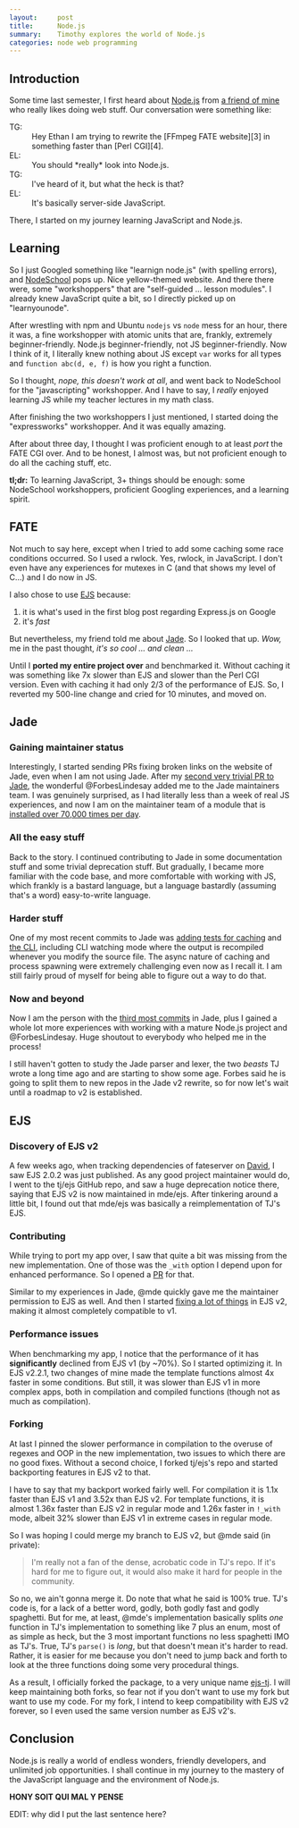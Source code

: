 ```yaml
---
layout:     post
title:      Node.js
summary:    Timothy explores the world of Node.js
categories: node web programming
---
```


## Introduction

Some time last semester, I first heard about [Node.js][1] from
[a friend of mine][2] who really likes doing web stuff. Our conversation were
something like:

<dl>
<dt>TG:</dt>
<dd>Hey Ethan I am trying to rewrite the [FFmpeg FATE website][3]
in something faster than [Perl CGI][4].</dd>
<dt>EL:</dt>
<dd>You should *really* look into Node.js.</dd>
<dt>TG:</dt>
<dd>I've heard of it, but what the heck is that?</dd>
<dt>EL:</dt>
<dd>It's basically server-side JavaScript.</dd>
</dl>

There, I started on my journey learning JavaScript and Node.js.

[1]: https://nodejs.org/
[2]: http://ethanl.ee/
[3]: http://fate.ffmpeg.org/
[4]: https://github.com/ffmpeg/fateserver

## Learning

So I just Googled something like "learnign node.js" (with spelling errors),
and [NodeSchool][5] pops up. Nice yellow-themed website. And there there were,
some "workshoppers" that are "self-guided ... lesson modules". I already knew
JavaScript quite a bit, so I directly picked up on "learnyounode".

After wrestling with npm and Ubuntu `nodejs` vs `node` mess for an hour, there
it was, a fine workshopper with atomic units that are, frankly, extremely
beginner-friendly. Node.js beginner-friendly, not JS beginner-friendly. Now I
think of it, I literally knew nothing about JS except `var` works for all
types and `function abc(d, e, f)` is how you right a function.

So I thought, *nope, this doesn't work at all*, and went back to NodeSchool
for the "javascripting" workshopper. And I have to say, I *really* enjoyed
learning JS while my teacher lectures in my math class.

After finishing the two workshoppers I just mentioned, I started doing the
"expressworks" workshopper. And it was equally amazing.

After about three day, I thought I was proficient enough to at least *port*
the FATE CGI over. And to be honest, I almost was, but not proficient enough
to do all the caching stuff, etc.

**tl;dr:** To learning JavaScript, 3+ things should be enough: some NodeSchool
workshoppers, proficient Googling experiences, and a learning spirit.

[5]: http://nodeschool.io/index.html

## FATE

Not much to say here, except when I tried to add some caching some race
conditions occurred. So I used a rwlock. Yes, rwlock, in JavaScript. I don't
even have any experiences for mutexes in C (and that shows my level of C...)
and I do now in JS.

I also chose to use [EJS][6] because:

1. it is what's used in the first blog post regarding Express.js on Google
2. it's *fast*

But nevertheless, my friend told me about [Jade][7]. So I looked that up.
*Wow,* me in the past thought, *it's so cool ... and clean ...*

Until I **ported my entire project over** and benchmarked it. Without caching
it was something like 7x slower than EJS and slower than the Perl CGI version.
Even with caching it had only 2/3 of the performance of EJS. So, I reverted
my 500-line change and cried for 10 minutes, and moved on.

[6]: https://github.com/tj/ejs
[7]: http://jade-lang.com/

## Jade

### Gaining maintainer status
Interestingly, I started sending PRs fixing broken links on the website of
Jade, even when I am not using Jade. After my
[second very trivial PR to Jade][8], the wonderful @ForbesLindesay added me
to the Jade maintainers team. I was genuinely surprised, as I had literally
less than a week of real JS experiences, and now I am on the maintainer team
of a module that is [installed over 70,000 times per day][9].

[8]: https://github.com/jadejs/jade/pull/1709#issuecomment-61475378
[9]: https://www.npmjs.com/package/jade

### All the easy stuff

Back to the story. I continued contributing to Jade in some documentation
stuff and some trivial deprecation stuff. But gradually, I became more
familiar with the code base, and more comfortable with working with JS, which
frankly is a bastard language, but a language bastardly (assuming that's a
word) easy-to-write language.

### Harder stuff

One of my most recent commits to Jade was [adding tests for caching][10] and
[the CLI][11], including CLI watching mode where the output is recompiled
whenever you modify the source file. The async nature of caching and process
spawning were extremely challenging even now as I recall it. I am still fairly
proud of myself for being able to figure out a way to do that.

[10]: https://github.com/jadejs/jade/pull/1808
[11]: https://github.com/jadejs/jade/pull/1805

### Now and beyond

Now I am the person with the [third most commits][12] in Jade, plus I gained a
whole lot more experiences with working with a mature Node.js project and
@ForbesLindesay. Huge shoutout to everybody who helped me in the process!

I still haven't gotten to study the Jade parser and lexer, the two *beasts* TJ
wrote a long time ago and are starting to show some age. Forbes said he is
going to split them to new repos in the Jade v2 rewrite, so for now let's wait
until a roadmap to v2 is established.

[12]: https://github.com/jadejs/jade/graphs/contributors

## EJS

### Discovery of EJS v2

A few weeks ago, when tracking dependencies of fateserver on [David][13], I
saw EJS 2.0.2 was just published. As any good project maintainer would do, I
went to the tj/ejs GitHub repo, and saw a huge deprecation notice there,
saying that EJS v2 is now maintained in mde/ejs. After tinkering around a
little bit, I found out that mde/ejs was basically a reimplementation of TJ's
EJS.

[13]: https://david-dm.org/TimothyGu/fateserver-node

### Contributing

While trying to port my app over, I saw that quite a bit was missing from the
new implementation. One of those was the `_with` option I depend upon for
enhanced performance. So I opened a [PR][14] for that.

Similar to my experiences in Jade, @mde quickly gave me the maintainer
permission to EJS as well. And then I started [fixing a lot of things][15] in
EJS v2, making it almost completely compatible to v1.

[14]: https://github.com/mde/ejs/pull/6
[15]: https://github.com/mde/ejs/commits/master?author=TimothyGu

### Performance issues

When benchmarking my app, I notice that the performance of it has
**significantly** declined from EJS v1 (by ~70%). So I started optimizing it.
In EJS v2.2.1, two changes of mine made the template functions almost 4x
faster in some conditions. But still, it was slower than EJS v1 in more
complex apps, both in compilation and compiled functions (though not as much
as compilation).

### Forking

At last I pinned the slower performance in compilation to the overuse of
regexes and OOP in the new implementation, two issues to which there are no
good fixes. Without a second choice, I forked tj/ejs's repo and started
backporting features in EJS v2 to that.

I have to say that my backport worked fairly well. For compilation it is 1.1x
faster than EJS v1 and 3.52x than EJS v2. For template functions, it is almost
1.36x faster than EJS v2 in regular mode and 1.26x faster in `!_with` mode,
albeit 32% slower than EJS v1 in extreme cases in regular mode.

So I was hoping I could merge my branch to EJS v2, but @mde said (in private):

> I'm really not a fan of the dense, acrobatic code in TJ's repo. If it's
> hard for me to figure out, it would also make it hard for people in the
> community.

So no, we ain't gonna merge it. Do note that what he said is 100% true. TJ's
code is, for a lack of a better word, godly, both godly fast and godly
spaghetti. But for me, at least, @mde's implementation basically splits *one*
function in TJ's implementation to something like 7 plus an enum, most of as
simple as heck, but the 3 most important functions no less spaghetti IMO as
TJ's. True, TJ's `parse()` is *long*, but that doesn't mean it's harder to
read. Rather, it is easier for me because you don't need to jump back and
forth to look at the three functions doing some very procedural things.

As a result, I officially forked the package, to a very unique name
[ejs-tj][16]. I will keep maintaining both forks, so fear not if you don't
want to use my fork but want to use my code. For my fork, I intend to keep
compatibility with EJS v2 forever, so I even used the same version number as
EJS v2's.

[16]: https://www.npmjs.com/package/ejs-tj

## Conclusion

Node.js is really a world of endless wonders, friendly developers, and
unlimited job opportunities. I shall continue in my journey to the mastery of
the JavaScript language and the environment of Node.js.

**HONY SOIT QUI MAL Y PENSE**

EDIT: why did I put the last sentence here?
